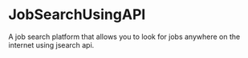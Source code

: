 # JobSearchUsingAPI
A job search platform that allows you to look for jobs anywhere on the internet using jsearch api.
